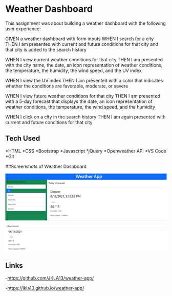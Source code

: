# Weather Dashboard

This assignment was about building a weather dashboard with the following user experience:

GIVEN a weather dashboard with form inputs
WHEN I search for a city
THEN I am presented with current and future conditions for that city and that city is added to the search history

WHEN I view current weather conditions for that city
THEN I am presented with the city name, the date, an icon representation of weather conditions, the temperature, the humidity, the wind speed, and the UV index

WHEN I view the UV index
THEN I am presented with a color that indicates whether the conditions are favorable, moderate, or severe

WHEN I view future weather conditions for that city
THEN I am presented with a 5-day forecast that displays the date, an icon representation of weather conditions, the temperature, the wind speed, and the humidity

WHEN I click on a city in the search history
THEN I am again presented with current and future conditions for that city

## Tech Used

*HTML
*CSS
*Bootstrap
*Javascript
*jQuery
*Openweather API
*VS Code
*Git

##Screenshots of Weather Dashboard

![Screencap](./Assets/images/Screencap1.PNG "Screencap")

## Links

-https://github.com/JKLA13/weather-app/

-https://jkla13.github.io/weather-app/
